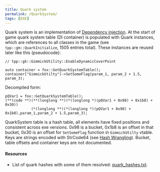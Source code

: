 ```yaml
---
title: Quark system
permalink: /QuarkSystem/
tags: [EXE]
---
```


Quark system is an implementation of [Dependency injection](https://en.wikipedia.org/wiki/Dependency_injection).
At the start of game quark system table (DI container) is populated with 
Quark instances, which are references to all classes in the game (see `tpp::gm::QuarkInitialize`, 1505 entries total).
These instances are reused later like this (pseudocode):


```
// tpp::gk::GimmickUtility::EnableDynamicCoverPoint

auto container = fox::GetQuarkSystemTable();
container["GimmickUtilty"]->SetSomeFlag(param_1, param_2 + 1.5, param_3);
```

Decompiled form:

```
pQVar1 = fox::GetQuarkSystemTable();
(**(code **)(**(longlong **)(*(longlong *)(pQVar1 + 0x98) + 0x1b8) + 0x30))
            (*(longlong **)(*(longlong *)(pQVar1 + 0x98) + 0x1b8),param_1,param_2 + 1.5,param_3);
```

QuarkSystem table is a hash table, all elements have fixed positions and consistent across exe versions.
0x98 is a bucket, 0x1b8 is an offset in that bucket, 0x30 is an offset for `SetSomeFlag` function in `GimmickUtilty` vtable. 
Keys are strings encoded with StrCode64 (see [Hash Wrangling](/Hash_Wrangling/)). Bucket, table offsets and container keys are not documented.

#### Resources

  - List of quark hashes with some of them resolved: [quark_hashes.txt](/assets/quark_hashes.txt).

